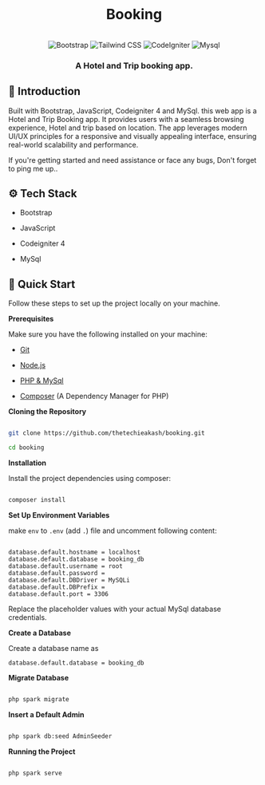 <div align="center">
  <br />
      <!-- <img src=""> -->
      <h1>Booking</h1>
  <br />

  <div>
    <img src="https://img.shields.io/badge/-Bootstrap-black?style=for-the-badge&logoColor=white&logo=bootstrap&color=9561fb" alt="Bootstrap" />
    <img src="https://img.shields.io/badge/-Javascript-black?style=for-the-badge&logoColor=white&logo=Javascript&color=06B6D4" alt="Tailwind CSS" />
    <img src="https://img.shields.io/badge/-CodeIgniter_4-black?style=for-the-badge&logoColor=white&logo=CodeIgniter&color=cb4516" alt="CodeIgniter" />
    <img src="https://img.shields.io/badge/-Mysql-black?style=for-the-badge&logoColor=white&logo=Mysql&color=3e6e93" alt="Mysql" />
  </div>

  <h3 align="center">A Hotel and Trip booking app.</h3>
</div>


## <a name="introduction">🤖 Introduction</a>

Built with Bootstrap, JavaScript, Codeigniter 4 and MySql. this web app is a Hotel and Trip Booking app. It provides users with a seamless browsing experience, Hotel and trip based on location. The app leverages modern UI/UX principles for a responsive and visually appealing interface, ensuring real-world scalability and performance.

If you're getting started and need assistance or face any bugs, Don't forget to ping me up..



## <a name="tech-stack">⚙️ Tech Stack</a>

- Bootstrap

- JavaScript

- Codeigniter 4 

- MySql


## <a name="quick-start">🤸 Quick Start</a>

Follow these steps to set up the project locally on your machine.

**Prerequisites**

Make sure you have the following installed on your machine:

- [Git](https://git-scm.com/)

- [Node.js](https://nodejs.org/en)

- [PHP & MySql](https://www.wampserver.com/en/)

- [Composer](https://getcomposer.org/) (A Dependency Manager for PHP)

**Cloning the Repository**

```bash

git clone https://github.com/thetechieakash/booking.git

cd booking

```

**Installation**

Install the project dependencies using composer:

```bash

composer install

```

**Set Up Environment Variables**

make `env` to `.env` (add `.`) file and uncomment following content:

```env

database.default.hostname = localhost
database.default.database = booking_db
database.default.username = root
database.default.password = 
database.default.DBDriver = MySQLi
database.default.DBPrefix =
database.default.port = 3306

```

Replace the placeholder values with your actual MySql database credentials.

**Create a Database**

Create a database name as 

`database.default.database = booking_db ` 

**Migrate Database**

```bash

php spark migrate

```
**Insert a Default Admin**

```bash

php spark db:seed AdminSeeder

```
**Running the Project**

```bash

php spark serve

```

